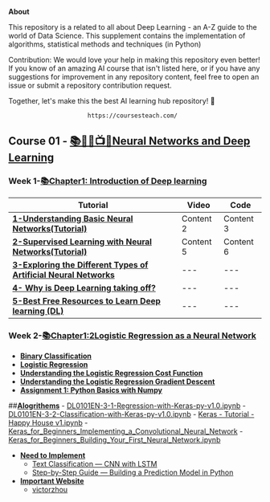 **About**

This repository is a related to all about Deep Learning - an A-Z guide to the world of Data Science. This supplement contains the implementation of algorithms, statistical methods and techniques (in Python)

Contribution: We would love your help in making this repository even better! If you know of an amazing AI course that isn't listed here, or if you have any suggestions for improvement in any repository content, feel free to open an issue or submit a repository contribution request.

Together, let's make this the best AI learning hub repository! 🚀

                          https://coursesteach.com/


## Course 01  - [📚🧑‍🎓📺📝Neural Networks and Deep Learning]([https://github.com/hussain0048/Deep-Learning-with-Keras/tree/master/Alogrithems](https://coursesteach.com/course/view.php?id=181))
### Week 1-[**📚Chapter1: Introduction of Deep learning**]()
| Tutorial  | Video | Code|
|---|---|---|
| [**1-Understanding Basic Neural Networks(Tutorial)**](https://medium.com/@Coursesteach/deep-learning-part-1-86757cf5a0c3) | Content 2 | Content 3 |
| [**2-Supervised Learning with Neural Networks(Tutorial)**](https://medium.com/@Coursesteach/deep-learning-part-2-ba1c433d051b) | Content 5 | Content 6 |
|[**3-Exploring the Different Types of Artificial Neural Networks**](https://medium.com/@Coursesteach/deep-learning-part-4-906b292a9fbf)|---|---|
|[**4- Why is Deep Learning taking off?**](https://medium.com/@Coursesteach/deep-learning-part-3-2f65e2b67c2)|---|---|
|[**5-Best Free Resources to Learn Deep learning (DL)**](https://medium.com/@Coursesteach/best-free-resources-to-learn-deep-learning-dl-a301d809c41d)|---|---|
   
### Week 2-[**📚Chapter1:2Logistic Regression as a Neural Network**]()
   - [**Binary Classification**](https://medium.com/@Coursesteach/deep-learning-part-5-365a718c7f9b)
   - [**Logistic Regression**](https://medium.com/@Coursesteach/deep-learning-part-6-f266039e1820)
   - [**Understanding the Logistic Regression Cost Function**](https://medium.com/@Coursesteach/deep-learning-part-7-6e78057a9ca6)
   - [**Understanding the Logistic Regression Gradient Descent**](https://medium.com/@Coursesteach/deep-learning-part-8-05718b250906)
   - [**Assignment 1: Python Basics with Numpy**](https://github.com/hussain0048/Deep-Learning/blob/master/Python_Basics_With_Numpy_v3.ipynb)
   
 ##[**Alogrithems**](https://github.com/hussain0048/Deep-Learning-with-Keras/tree/master/Alogrithems)
    -  [DL0101EN-3-1-Regression-with-Keras-py-v1.0.ipynb](https://github.com/hussain0048/Deep-Learning-with-Keras/blob/master/Alogrithems/DL0101EN-3-1-Regression-with-Keras-py-v1.0.ipynb)
    -  [DL0101EN-3-2-Classification-with-Keras-py-v1.0.ipynb](https://github.com/hussain0048/Deep-Learning-with-Keras/blob/master/Alogrithems/DL0101EN-3-2-Classification-with-Keras-py-v1.0.ipynb)
    -   [Keras - Tutorial - Happy House v1.ipynb](https://github.com/hussain0048/Deep-Learning-with-Keras/blob/master/Alogrithems/Keras%20-%20Tutorial%20-%20Happy%20House%20v1.ipynb)
    -   [Keras_for_Beginners_Implementing_a_Convolutional_Neural_Network](https://github.com/hussain0048/Deep-Learning-with-Keras/blob/master/Alogrithems/Keras_for_Beginners_Implementing_a_Convolutional_Neural_Network%20(1).ipynb)
    -   [Keras_for_Beginners_Building_Your_First_Neural_Network.ipynb](https://github.com/hussain0048/Deep-Learning-with-Keras/blob/master/Alogrithems/Keras_for_Beginners_Building_Your_First_Neural_Network.ipynb)

 * [**Need to Implement**]()
    * [Text Classification — CNN with LSTM](https://anandsarank.medium.com/cnn-with-lstm-for-text-classification-53d18e5f7f5c)
    * [Step-by-Step Guide — Building a Prediction Model in Python](https://towardsdatascience.com/step-by-step-guide-building-a-prediction-model-in-python-ac441e8b9e8b)
 * [**Important Website**]()
    *  [victorzhou](https://victorzhou.com/)

